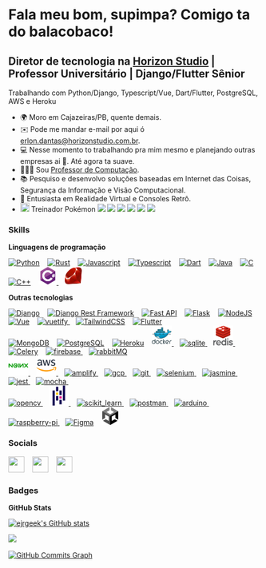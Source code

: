 Fala meu bom, supimpa? Comigo ta do balacobaco!
=============================

Diretor de tecnologia na [Horizon Studio](https://github.com/Horizon-Studio-LTDA/) | Professor Universitário | Django/Flutter Sênior
--------------------------

Trabalhando com Python/Django, Typescript/Vue, Dart/Flutter, PostgreSQL, AWS e Heroku


*   🌍  Moro em Cajazeiras/PB, quente demais.
*   ✉️  Pode me mandar e-mail por aqui ó [erlon.dantas@horizonstudio.com.br](mailto:erlon.dantas@horizonstudio.com.br).
*   💻  Nesse momento to trabalhando pra mim mesmo e planejando outras empresas ai 👀. Até agora ta suave.
*   👨🏽‍🏫  Sou <a href="https://fescfafic.edu.br/ciencia-da-computacao/">Professor de Computação</a>.
*   📚  Pesquiso e desenvolvo soluções baseadas em Internet das Coisas, Segurança da Informação e Visão Computacional.
*   🥽  Entusiasta em Realidade Virtual e Consoles Retrô.
*   <img src="https://i.imgur.com/wFJgJO8.png" width="18" height="18"  /> Treinador Pokémon <img src="https://img.pokemondb.net/sprites/scarlet-violet/normal/charizard.png" height="24"/> <img src="https://img.pokemondb.net/sprites/scarlet-violet/normal/greninja.png" height="24"/> <img src="https://img.pokemondb.net/sprites/scarlet-violet/normal/gengar.png" height="24"/> <img src="https://img.pokemondb.net/sprites/scarlet-violet/normal/iron-hands.png" height="24"/> <img src="https://img.pokemondb.net/sprites/scarlet-violet/normal/kingambit.png" height="24"/> <img src="https://img.pokemondb.net/sprites/scarlet-violet/normal/tinkaton.png" height="24"/>

### Skills
<strong>Linguagens de programação</strong>
<p align="left">
<!-- LINGUAGENS -->
<a href="https://www.python.org/" target="_blank" rel="noreferrer"><img src="https://raw.githubusercontent.com/danielcranney/readme-generator/main/public/icons/skills/python-colored.svg" width="36" height="36" alt="Python" /></a>
&nbsp;&nbsp;
<a href="https://www.rust-lang.org/pt-BR" target="_blank" rel="noreferrer"><img src="https://raw.githubusercontent.com/danielcranney/readme-generator/main/public/icons/skills/rust-colored.svg" width="36" height="36" alt="Rust" /></a>
&nbsp;&nbsp;
<a href="https://developer.mozilla.org/en-US/docs/Web/JavaScript" target="_blank" rel="noreferrer"><img src="https://raw.githubusercontent.com/danielcranney/readme-generator/main/public/icons/skills/javascript-colored.svg" width="36" height="36" alt="Javascript" /></a>
&nbsp;&nbsp;
<a href="https://www.typescriptlang.org/" target="_blank" rel="noreferrer"><img src="https://raw.githubusercontent.com/danielcranney/readme-generator/main/public/icons/skills/typescript-colored.svg" width="36" height="36" alt="Typescript" /></a>
&nbsp;&nbsp;
<a href="https://dart.dev/" target="_blank" rel="noreferrer"><img src="https://raw.githubusercontent.com/danielcranney/readme-generator/main/public/icons/skills/dart-colored.svg" width="36" height="36" alt="Dart" /></a>
&nbsp;&nbsp;
<a href="https://www.oracle.com/java/" target="_blank" rel="noreferrer"><img src="https://raw.githubusercontent.com/danielcranney/readme-generator/main/public/icons/skills/java-colored.svg" width="36" height="36" alt="Java" /></a>
&nbsp;&nbsp;
<a href="https://docs.microsoft.com/en-us/cpp/?view=msvc-170" target="_blank" rel="noreferrer"><img src="https://raw.githubusercontent.com/danielcranney/readme-generator/main/public/icons/skills/c-colored.svg" width="36" height="36" alt="C" /></a>
&nbsp;&nbsp;
<a href="https://docs.microsoft.com/en-us/cpp/?view=msvc-170" target="_blank" rel="noreferrer"><img src="https://raw.githubusercontent.com/danielcranney/readme-generator/main/public/icons/skills/cplusplus-colored.svg" width="36" height="36" alt="C++" /></a>
&nbsp;&nbsp;
<a href="https://learn.microsoft.com/pt-br/archive/msdn-magazine/2014/august/unity-developing-your-first-game-with-unity-and-csharp" target="_blank" rel="noreferrer"> <img src="https://raw.githubusercontent.com/devicons/devicon/master/icons/csharp/csharp-original.svg" alt="chsarp" width="36" height="36"/> </a>
&nbsp;&nbsp;
<a href="https://www.ruby-lang.org/en/" target="_blank" rel="noreferrer"> <img src="https://raw.githubusercontent.com/devicons/devicon/master/icons/ruby/ruby-original.svg" alt="ruby" width="36" height="36"/> </a>
</p>

<!-- FRONTEND E OUTROS -->
<strong>Outras tecnologias</strong>
<p align="left">
<a href="https://www.djangoproject.com/" target="_blank" rel="noreferrer"><img src="https://raw.githubusercontent.com/danielcranney/readme-generator/main/public/icons/skills/django-colored.svg" width="36" height="36" alt="Django" /></a>
&nbsp;&nbsp;
<a href="https://www.django-rest-framework.org/" target="_blank" rel="noreferrer"><img src="https://www.django-rest-framework.org/img/logo.png" height="36" alt="Django Rest Framework" /></a>
&nbsp;&nbsp;
<a href="https://fastapi.tiangolo.com/" target="_blank" rel="noreferrer"><img src="https://raw.githubusercontent.com/danielcranney/readme-generator/main/public/icons/skills/fastapi-colored.svg" width="36" height="36" alt="Fast API" /></a>
&nbsp;&nbsp;
<a href="https://flask.palletsprojects.com/en/2.0.x/" target="_blank" rel="noreferrer"><img src="https://raw.githubusercontent.com/danielcranney/readme-generator/main/public/icons/skills/flask-colored.svg" width="36" height="36" alt="Flask" /></a>
&nbsp;&nbsp;
<a href="https://nodejs.org/en/" target="_blank" rel="noreferrer"><img src="https://raw.githubusercontent.com/danielcranney/readme-generator/main/public/icons/skills/nodejs-colored.svg" width="36" height="36" alt="NodeJS" /></a>
&nbsp;&nbsp;
<a href="https://vuejs.org/" target="_blank" rel="noreferrer"><img src="https://raw.githubusercontent.com/danielcranney/readme-generator/main/public/icons/skills/vuejs-colored.svg" width="36" height="36" alt="Vue" /></a>
&nbsp;&nbsp;
<a href="https://vuetifyjs.com/en/" target="_blank" rel="noreferrer"> <img src="https://bestofjs.org/logos/vuetify.svg" alt="vuetify" width="40" height="40"/> </a>
&nbsp;&nbsp;
<a href="https://tailwindcss.com/" target="_blank" rel="noreferrer"><img src="https://raw.githubusercontent.com/danielcranney/readme-generator/main/public/icons/skills/tailwindcss-colored.svg" width="36" height="36" alt="TailwindCSS" /></a>
&nbsp;&nbsp;
<a href="https://flutter.dev/" target="_blank" rel="noreferrer"><img src="https://raw.githubusercontent.com/danielcranney/readme-generator/main/public/icons/skills/flutter-colored.svg" width="36" height="36" alt="Flutter" /></a>
&nbsp;&nbsp;
<br>
<a href="https://www.mongodb.com/" target="_blank" rel="noreferrer"><img src="https://raw.githubusercontent.com/danielcranney/readme-generator/main/public/icons/skills/mongodb-colored.svg" width="36" height="36" alt="MongoDB" /></a>
&nbsp;&nbsp;
<a href="https://www.postgresql.org/" target="_blank" rel="noreferrer"><img src="https://raw.githubusercontent.com/danielcranney/readme-generator/main/public/icons/skills/postgresql-colored.svg" width="36" height="36" alt="PostgreSQL" /></a>
&nbsp;&nbsp;
<a href="https://www.heroku.com/" target="_blank" rel="noreferrer"><img src="https://raw.githubusercontent.com/danielcranney/readme-generator/main/public/icons/skills/heroku-colored.svg" width="36" height="36" alt="Heroku" /></a>
&nbsp;&nbsp;
<a href="https://www.docker.com/" target="_blank" rel="noreferrer"> <img src="https://raw.githubusercontent.com/devicons/devicon/master/icons/docker/docker-original-wordmark.svg" alt="docker" width="40" height="40"/> </a>
&nbsp;&nbsp;
<a href="https://www.sqlite.org/" target="_blank" rel="noreferrer"> <img src="https://www.vectorlogo.zone/logos/sqlite/sqlite-icon.svg" alt="sqlite" width="40" height="40"/> </a>
&nbsp;&nbsp;
<a href="https://redis.io" target="_blank" rel="noreferrer"> <img src="https://raw.githubusercontent.com/devicons/devicon/master/icons/redis/redis-original-wordmark.svg" alt="redis" width="40" height="40"/> </a>
&nbsp;&nbsp;
<a href="https://docs.celeryq.dev/en/stable/getting-started/introduction.html" target="_blank" rel="noreferrer"><img src="https://upload.wikimedia.org/wikipedia/commons/1/19/Celery_logo.png" width="36" height="36" alt="Celery" /></a>
&nbsp;&nbsp;
<a href="https://firebase.google.com/" target="_blank" rel="noreferrer"> <img src="https://www.vectorlogo.zone/logos/firebase/firebase-icon.svg" alt="firebase" width="40" height="40"/> </a>
&nbsp;&nbsp;
<a href="https://www.rabbitmq.com" target="_blank" rel="noreferrer"> <img src="https://www.vectorlogo.zone/logos/rabbitmq/rabbitmq-icon.svg" alt="rabbitMQ" width="40" height="40"/> </a>
<br/>
<a href="https://www.nginx.com" target="_blank" rel="noreferrer"> <img src="https://raw.githubusercontent.com/devicons/devicon/master/icons/nginx/nginx-original.svg" alt="nginx" width="40" height="40"/> </a>
&nbsp;&nbsp;
<a href="https://aws.amazon.com" target="_blank" rel="noreferrer"> <img src="https://raw.githubusercontent.com/devicons/devicon/master/icons/amazonwebservices/amazonwebservices-original-wordmark.svg" alt="aws" width="40" height="40"/> </a>
&nbsp;&nbsp;
<a href="https://aws.amazon.com/amplify/" target="_blank" rel="noreferrer"> <img src="https://docs.amplify.aws/assets/logo-dark.svg" alt="amplify" width="40" height="40"/> </a>
&nbsp;&nbsp;
<a href="https://cloud.google.com" target="_blank" rel="noreferrer"> <img src="https://www.vectorlogo.zone/logos/google_cloud/google_cloud-icon.svg" alt="gcp" width="40" height="40"/> </a>
&nbsp;&nbsp;
<a href="https://git-scm.com/" target="_blank" rel="noreferrer"> <img src="https://www.vectorlogo.zone/logos/git-scm/git-scm-icon.svg" alt="git" width="40" height="40"/> </a>
&nbsp;&nbsp;
<a href="https://www.selenium.dev" target="_blank" rel="noreferrer"> <img src="https://raw.githubusercontent.com/detain/svg-logos/780f25886640cef088af994181646db2f6b1a3f8/svg/selenium-logo.svg" alt="selenium" width="40" height="40"/> </a>
&nbsp;&nbsp;
<a href="https://jasmine.github.io/" target="_blank" rel="noreferrer"> <img src="https://www.vectorlogo.zone/logos/jasmine/jasmine-icon.svg" alt="jasmine" width="40" height="40"/> </a>
&nbsp;&nbsp;
<a href="https://jestjs.io" target="_blank" rel="noreferrer"> <img src="https://www.vectorlogo.zone/logos/jestjsio/jestjsio-icon.svg" alt="jest" width="40" height="40"/> </a>
&nbsp;&nbsp;
<a href="https://mochajs.org" target="_blank" rel="noreferrer"> <img src="https://www.vectorlogo.zone/logos/mochajs/mochajs-icon.svg" alt="mocha" width="40" height="40"/> </a>
&nbsp;&nbsp;
<br>
<a href="https://opencv.org/" target="_blank" rel="noreferrer"> <img src="https://www.vectorlogo.zone/logos/opencv/opencv-icon.svg" alt="opencv" width="40" height="40"/> </a>
&nbsp;&nbsp;
<a href="https://pandas.pydata.org/" target="_blank" rel="noreferrer"> <img src="https://raw.githubusercontent.com/devicons/devicon/2ae2a900d2f041da66e950e4d48052658d850630/icons/pandas/pandas-original.svg" alt="pandas" width="40" height="40"/>
</a>
&nbsp;&nbsp;
<a href="https://scikit-learn.org/" target="_blank" rel="noreferrer"> <img src="https://upload.wikimedia.org/wikipedia/commons/0/05/Scikit_learn_logo_small.svg" alt="scikit_learn" width="40" height="40"/> </a>
&nbsp;&nbsp;
<a href="https://postman.com" target="_blank" rel="noreferrer"> <img src="https://www.vectorlogo.zone/logos/getpostman/getpostman-icon.svg" alt="postman" width="40" height="40"/> </a>
&nbsp;&nbsp;
<a href="https://www.arduino.cc/" target="_blank" rel="noreferrer"> <img src="https://cdn.worldvectorlogo.com/logos/arduino-1.svg" alt="arduino" width="40" height="40"/> </a>
&nbsp;&nbsp;
<a href="https://www.raspberrypi.com/" target="_blank" rel="noreferrer"> <img src="https://avatars.githubusercontent.com/u/1294177?s=36&v=4" alt="raspberry-pi" width="40" height="40"/> </a>
&nbsp;&nbsp;
<a href="https://www.figma.com/" target="_blank" rel="noreferrer"><img src="https://raw.githubusercontent.com/danielcranney/readme-generator/main/public/icons/skills/figma-colored.svg" width="36" height="36" alt="Figma" /></a>
&nbsp;&nbsp;
<a href="https://unity.com/pt" target="_blank" rel="noreferrer"><img src="https://raw.githubusercontent.com/devicons/devicon/master/icons/unity/unity-original.svg" width="36" height="36" alt="Unity3D" /></a>
</p>
                    

### Socials
                  
<p align="left">
<a href="https://www.github.com/ejrgeek" target="_blank" rel="noreferrer"><img src="https://raw.githubusercontent.com/danielcranney/readme-generator/main/public/icons/socials/github.svg" width="32" height="32" /></a>
&nbsp;&nbsp;
<a href="http://www.instagram.com/erlon.dn.jr/" target="_blank" rel="noreferrer"><img src="https://raw.githubusercontent.com/danielcranney/readme-generator/main/public/icons/socials/instagram.svg" width="32" height="32" /></a>
&nbsp;&nbsp;
<a href="https://www.linkedin.com/in/erlondnjr" target="_blank" rel="noreferrer"><img src="https://raw.githubusercontent.com/danielcranney/readme-generator/main/public/icons/socials/linkedin.svg" width="32" height="32" /></a></p>

### Badges

<b>GitHub Stats</b>

<a href="http://www.github.com/ejrgeek"><img src="https://github-readme-stats.vercel.app/api?username=ejrgeek&show_icons=true&hide=&count_private=true&title_color=7C00BF&text_color=ffffff&icon_color=7C00BF&bg_color=1c1917&hide_border=true&show_icons=true" alt="ejrgeek's GitHub stats" /></a>

<a href="http://www.github.com/ejrgeek"><img src="https://github-readme-streak-stats.herokuapp.com/?user=ejrgeek&stroke=ffffff&background=1c1917&ring=7C00BF&fire=7C00BF&currStreakNum=ffffff&currStreakLabel=7C00BF&sideNums=ffffff&sideLabels=ffffff&dates=ffffff&hide_border=true" /></a>

<a href="http://www.github.com/ejrgeek"><img src="https://github-readme-activity-graph.vercel.app/graph?username=ejrgeek&bg_color=1c1917&color=ffffff&line=7C00BF&point=ffffff&area_color=1c1917&area=true&hide_border=true&custom_title=GitHub%20Commits%20Graph" alt="GitHub Commits Graph" /></a>
